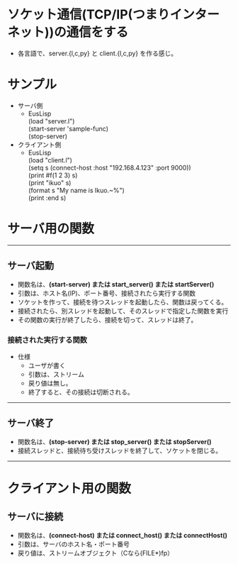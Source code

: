 # ソケット通信(TCP/IP(つまりインターネット))の通信をする
- 各言語で、server.{l,c,py} と client.{l,c,py} を作る感じ。

# サンプル
- サーバ側
    - EusLisp  
    (load "server.l")  
    (start-server 'sample-func)  
    (stop-server)  
- クライアント側
    - EusLisp  
    (load "client.l")  
    (setq s (connect-host :host "192.168.4.123" :port 9000))  
    (print #f(1 2 3) s)  
    (print "ikuo" s)  
    (format s "My name is Ikuo.~%")  
    (print :end s)  

# サーバ用の関数

---
## サーバ起動

- 関数名は、**(start-server) または start_server() または startServer()**
- 引数は、ホスト名(IP)、ポート番号、接続されたら実行する関数
- ソケットを作って、接続を待つスレッドを起動したら、関数は戻ってくる。
- 接続されたら、別スレッドを起動して、そのスレッドで指定した関数を実行
- その関数の実行が終了したら、接続を切って、スレッドは終了。

### 接続された実行する関数
- 仕様
   - ユーザが書く
   - 引数は、ストリーム
   - 戻り値は無し。
   - 終了すると、その接続は切断される。

---
## サーバ終了

- 関数名は、**(stop-server) または stop_server() または stopServer()**
- 接続スレッドと、接続待ち受けスレッドを終了して、ソケットを閉じる。

---
# クライアント用の関数

## サーバに接続

- 関数名は、**(connect-host) または connect_host() または connectHost()**
- 引数は、サーバのホスト名・ポート番号
- 戻り値は、ストリームオブジェクト（Cなら(FILE*)fp）

